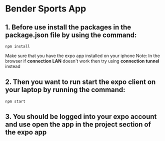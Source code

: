 # Bender Sports App

## 1. Before use install the packages in the package.json file by using the command:
```
npm install
```
Make sure that you have the expo app installed on your iphone
Note: In the browser if **connection LAN** doesn't work then try using **connection tunnel** instead

## 2. Then you want to run start the expo client on your laptop by running the command:
```
npm start
```

## 3. You should be logged into your expo account and use open the app in the project section of the expo app





